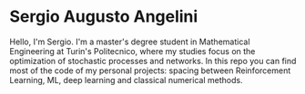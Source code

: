 # Sergio Augusto Angelini
Hello, I'm Sergio.
I'm a master's degree student in Mathematical Engineering at Turin's Politecnico, where my studies focus on the optimization of stochastic processes and networks. 
In this repo you can find most of the code of my personal projects: spacing between Reinforcement Learning, ML, deep learning and classical numerical methods. 
